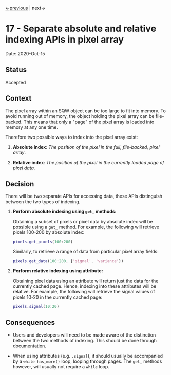 [<-previous](./0016-use-double-array-in-memory-for-pixel-data.md) |
next->

# 17 - Separate absolute and relative indexing APIs in pixel array

Date: 2020-Oct-15

## Status

Accepted

## Context

The pixel array within an SQW object can be too large to fit into memory.
To avoid running out of memory, the object holding the pixel array can be
file-backed.
This means that only a "page" of the pixel array is loaded into memory at any
one time.

Therefore two possible ways to index into the pixel array exist:

1. **Absolute index**:
_The position of the pixel in the full, file-backed, pixel array_.

2. **Relative index**:
_The position of the pixel in the currently loaded page of pixel data._

## Decision

There will be two separate APIs for accessing data,
these APIs distinguish between the two types of indexing.

1. **Perform absolute indexing  using `get_` methods:**

    Obtaining a subset of pixels or pixel data by absolute index will be
    possible using a `get_` method.
    For example, the following will retrieve pixels 100-200 by absolute index:

    ```matlab
    pixels.get_pixels(100:200)
    ```

    Similarly, to retrieve a range of data from particular pixel array fields:

    ```matlab
    pixels.get_data(100:200, {'signal', 'variance'})
    ```

2. **Perform relative indexing using attribute:**

    Obtaining pixel data using an attribute will return just the data for the
    currently cached page.
    Hence, indexing into these attributes will be relative.
    For example, the following will retrieve the signal values of pixels 10-20
    in the currently cached page:

    ```matlab
    pixels.signal(10:20)
    ```

## Consequences

- Users and developers will need to be made aware of the distinction between
the two methods of indexing.
This should be done through documentation.

- When using attributes (e.g. `.signal`),
it should usually be accompanied by a `while has_more()` loop,
looping through pages.
The `get_` methods however, will usually not require a `while` loop.
